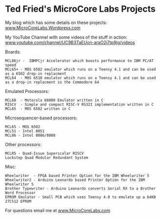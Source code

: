 # Ted Fried's MicroCore Labs Projects

My blog which has some details on these projects: www.MicroCoreLabs.Wordpress.com

My YouTube Channel with some videos of the stuff in action: www.youtube.com/channel/UC9B3TaEUon-araO2j7tp9jg/videos


Boards:

	MCL86jr -  IBMPCjr Accelerator which boosts performance to IBM PC/AT speed
    MCL65+ - MOS 6502 emulator which runs on a Teensy 4.1 and can be used as a 6502 drop-in replacment
	MCL64  - MOS 6510 emulator which runs on a Teensy 4.1 and can be used as a drop-in replacment in the Commodore 64

	
Emulated Processors:

	MCL68  - Motorola 68000 Emulator written in C
    RISCV  - Simple and compact RISC-V RS32I implementation written in C
    MCL65  - MOS 6502 written in C


Microsequencer-based processors: 

    MCL65 - MOS 6502 
    MCL51 - Intel 8051
    MCL86 - Intel 8086/8088
    
Other processors:

    MCLR5 - Quad-Issue Superscalar RISCV
    Lockstep Quad Modular Redundant System 
    
Misc:

    Wheelwriter  - FPGA based Printer Option for the IBM Wheelwriter 5
    Wheelwriter2 - Arduino Leonardo based Printer Option for the IBM Wheelwriter 5
	Brother Typewriter - Arduino Leonardo converts Serial RX to a Brother Word Processor
	EPROM Emulator - Small PCB which uses Teensy 4.0 to emulate up a 64KB 27C512 EPROM
    
        
For questions email me at www.MicroCoreLabs.com
